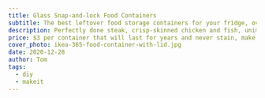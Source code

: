 ```yaml
---
title: Glass Snap-and-lock Food Containers
subtitle: The best leftover food storage containers for your fridge, oven, microwave, and dishwasher
description: Perfectly done steak, crisp-skinned chicken and fish, unimpeachable stir fry and veggies, breakfast worth waking up for… a cast iron skillet can handle it all. It's the easiest, fastest way to cook amazing meals. Inexpensive cast iron can be effortless to clean, gets better with use, and promises to last multiple lifetimes of daily tasty cooking.
price: $3 per container that will last for years and never stain, make food taste weird, or get gross like plastic quickly does.
cover_photo: ikea-365-food-container-with-lid.jpg
date: 2020-12-28
author: Tom
tags:
  - diy
  - makeit
---
```


